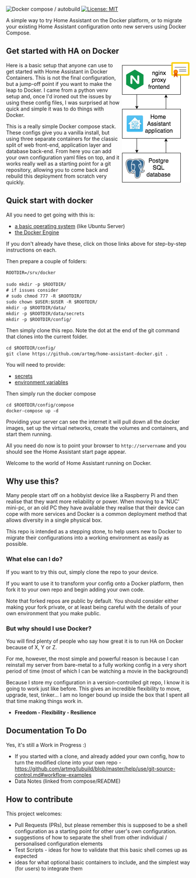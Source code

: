 ![Docker compose / autobuild](https://img.shields.io/badge/docker%20compose-autobuild-green)
[![License: MIT](https://img.shields.io/badge/License-MIT-yellow.svg)](https://opensource.org/licenses/MIT)

A simple way to try Home Assistant on the Docker platform, or to migrate your existing Home Assistant configuration onto new servers using Docker Compose.

## Get started with HA on Docker

<img align="right" src="about/basic-diagram.png">

Here is a basic setup that anyone can use to 
get started with Home Assistant in Docker Containers. 
This is not the final configuration, but a jump-off point 
if you want to make the leap to Docker. 
I came from a python venv setup and, 
once I'd ironed out the issues by using these config files, 
I was surprised at how quick and simple it was to do things with Docker. 

This is a really simple Docker compose stack. 
These configs give you a vanilla install, 
but using three separate containers for the classic split 
of web front-end, application layer and database back-end.
From here you can add your own configuration yaml files on top,
and it works really well as a starting point for a git repository, 
allowing you to come back and rebuild this deployment from scratch very quickly.


## Quick start with docker

All you need to get going with this is:

* [a basic operating system](/about/setting-up-your-system.md) (like Ubuntu Server)
* [the Docker Engine](/about/installing-docker.md)

If you don't already have these, click on those links above for step-by-step instructions on each.

Then prepare a couple of folders:

```
ROOTDIR=/srv/docker

sudo mkdir -p $ROOTDIR/
# if issues consider 
# sudo chmod 777 -R $ROOTDIR/
sudo chown $USER:$USER -R $ROOTDIR/
mkdir -p $ROOTDIR/data/
mkdir -p $ROOTDIR/data/secrets
mkdir -p $ROOTDIR/config/
```


Then simply clone this repo. Note the dot at the end of the git command that clones into the current folder.

```
cd $ROOTDIR/config/
git clone https://github.com/artmg/home-assistant-docker.git .
```

You will need to provide:

* [secrets](hass/README.htm)
* [environment variables](compose/README.htm)

Then simply run the docker compose

```
cd $ROOTDIR/config/compose
docker-compose up -d
```

Providing your server can see the internet it will 
pull down all the docker images, set up the virtual networks, 
create the volumes and containers, and start them running. 

All you need do now is to point your browser to  `http://servername`
and you should see the Home Assistant start page appear.

Welcome to the world of Home Assistant running on Docker.


## Why use this?

Many people start off on a hobbyist device like a Raspberry Pi 
and then realise that they want more reliability or power. 
When moving to a 'NUC' mini-pc, or an old PC they have available 
they realise that their device can cope with more services 
and Docker is a common deployment method that allows diversity 
in a single physical box. 

This repo is intended as a stepping stone, to help users 
new to Docker to migrate their configurations into a working 
environment as easily as possible. 

### What else can I do?

If you want to try this out, simply clone the repo to your device. 

If you want to use it to transform your config onto a Docker platform, then fork it to your own repo and begin adding your own code. 

Note that forked repos are public by default. You should consider either making your fork private, or at least being careful with the details of your own environment that you make public.

### But why should I use Docker?

You will find plenty of people who say how great it is to run HA on Docker because of X, Y or Z.

For me, however, the most simple and powerful reason is because I can reinstall my server from bare-metal to a fully working config in a very short period of time (most of which I can be watching a movie in the background)

Because I store my configuration in a version-controlled git repo, I know it is going to work just like before. This gives an incredible flexibility to move, upgrade, test, tinker... I am no longer bound up inside the box that I spent all that time making things work in.

* **Freedom - Flexibility - Resilience**


## Documentation To Do

Yes, it's still a Work in Progress :)

* If you started with a clone, and already added your own config, how to turn the modified clone into your own repo - https://github.com/artmg/lubuild/blob/master/help/use/git-source-control.md#workflow-examples
* Data Notes (linked from compose/README)


## How to contribute

This project welcomes:

* Pull Requests (PRs), but please remember this is supposed to be a shell configuration as a starting point for other user's own configuration.
* suggestions of how to separate the shell from other individual / personalised configuration elements
* Test Scripts - ideas for how to validate that this basic shell comes up as expected
* ideas for what optional basic containers to include, and the simplest way (for users) to integrate them

